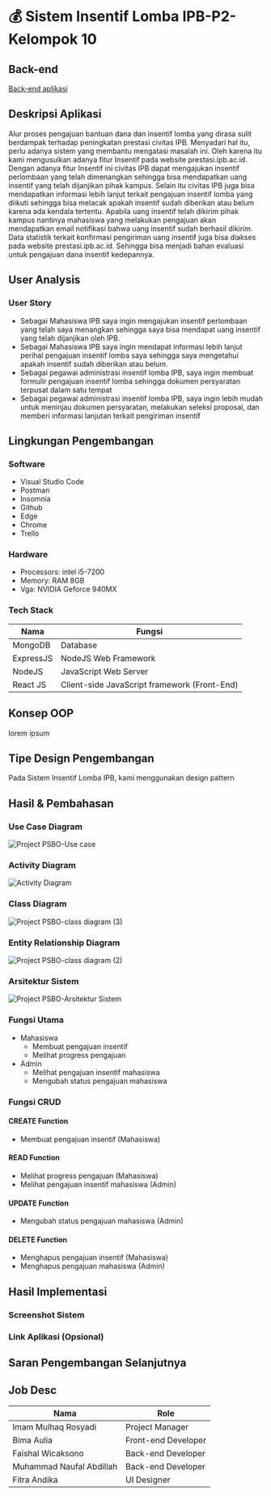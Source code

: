 # 💰 Sistem Insentif Lomba IPB-P2-Kelompok 10 

## Back-end
[Back-end aplikasi](https://github.com/bimaaul/psbo-backend)

## Deskripsi Aplikasi
Alur proses pengajuan bantuan dana dan insentif lomba yang dirasa sulit berdampak terhadap peningkatan prestasi civitas IPB. Menyadari hal itu, perlu adanya sistem yang membantu mengatasi masalah ini. Oleh karena itu kami mengusulkan adanya fitur Insentif pada website prestasi.ipb.ac.id. Dengan adanya fitur Insentif ini civitas IPB dapat mengajukan insentif perlombaan yang telah dimenangkan sehingga bisa mendapatkan uang insentif yang telah dijanjikan pihak kampus. Selain itu civitas IPB juga bisa mendapatkan informasi lebih lanjut terkait pengajuan insentif lomba yang diikuti sehingga bisa melacak apakah insentif sudah diberikan atau belum karena ada kendala tertentu. 
Apabila uang insentif telah dikirim pihak kampus nantinya mahasiswa yang melakukan pengajuan akan mendapatkan email notifikasi bahwa uang insentif sudah berhasil dikirim. 
Data statistik terkait konfirmasi pengiriman uang insentif juga bisa diakses pada website prestasi.ipb.ac.id. Sehingga bisa menjadi bahan evaluasi untuk pengajuan dana insentif kedepannya. 


## User Analysis
### User Story
- Sebagai Mahasiswa IPB saya ingin mengajukan insentif perlombaan yang telah saya menangkan sehingga saya bisa mendapat uang insentif yang telah dijanjikan oleh IPB.
- Sebagai Mahasiswa IPB saya ingin mendapat informasi lebih lanjut perihal pengajuan insentif lomba saya sehingga saya mengetahui apakah insentif sudah diberikan atau belum.
- Sebagai pegawai administrasi insentif lomba IPB, saya ingin membuat formulir pengajuan insentif lomba sehingga dokumen persyaratan terpusat dalam satu tempat
- Sebagai pegawai administrasi insentif lomba IPB, saya ingin lebih mudah untuk meninjau dokumen persyaratan, melakukan seleksi proposal, dan memberi informasi lanjutan terkait pengiriman insentif

## Lingkungan Pengembangan
### Software
- Visual Studio Code
- Postman
- Insomnia
- Github
- Edge
- Chrome
- Trello

### Hardware
- Processors: intel i5-7200
- Memory: RAM 8GB
- Vga: NVIDIA Geforce 940MX


### Tech Stack
<table>
    <thead>
        <tr>
            <th>Nama</th>
            <th>Fungsi</th>
        </tr>
    </thead>
    <tbody>
        <tr>
            <td>MongoDB</td>
            <td>Database</td>
        </tr>
         <tr>
            <td>ExpressJS</td>
            <td>NodeJS Web Framework</td>
        </tr>
        <tr>
            <td>NodeJS</td>
            <td>JavaScript Web Server</td>
        </tr>
       <tr>
            <td>React JS</td>
            <td>Client-side JavaScript framework (Front-End)</td>
        </tr>
</tbody>
</table>

## Konsep OOP
lorem ipsum
## Tipe Design Pengembangan
Pada Sistem Insentif Lomba IPB, kami menggunakan design pattern 

## Hasil & Pembahasan
### Use Case Diagram
![Project PSBO-Use case](https://user-images.githubusercontent.com/46121487/120478195-cc200400-c3d6-11eb-82ed-eb47a7e8833a.png)

### Activity Diagram
![Activity Diagram](https://user-images.githubusercontent.com/47895564/120601941-b6f9b280-c474-11eb-8aaa-89d3de9bed3d.png)

### Class Diagram
![Project PSBO-class diagram (3)](https://user-images.githubusercontent.com/46121487/121803318-1cb31f00-cc6b-11eb-86d9-851eb4a5a004.png)

### Entity Relationship Diagram
![Project PSBO-class diagram (2)](https://user-images.githubusercontent.com/46121487/121803307-10c75d00-cc6b-11eb-8654-ed84afc2058c.png)

### Arsitektur Sistem
![Project PSBO-Arsitektur Sistem](https://user-images.githubusercontent.com/46121487/121877825-3f116f00-cd35-11eb-8051-0964dcff6748.png)

### Fungsi Utama
- Mahasiswa
  - Membuat pengajuan insentif
  - Melihat progress pengajuan
- Admin
  - Melihat pengajuan insentif mahasiswa
  - Mengubah status pengajuan mahasiswa

### Fungsi CRUD
#### CREATE Function
- Membuat pengajuan insentif (Mahasiswa)
#### READ Function
- Melihat progress pengajuan (Mahasiswa)
- Melihat pengajuan insentif mahasiswa (Admin)
#### UPDATE Function
- Mengubah status pengajuan mahasiswa (Admin)
#### DELETE Function
- Menghapus pengajuan insentif (Mahasiswa)
- Menghapus pengajuan mahasiswa (Admin)

## Hasil Implementasi
### Screenshot Sistem
### Link Aplikasi (Opsional)

## Saran Pengembangan Selanjutnya
## Job Desc
<table>
    <thead>
        <tr>
            <th>Nama</th>
            <th>Role</th>
        </tr>
    </thead>
    <tbody>
        <tr>
            <td>Imam Mulhaq Rosyadi</td>
            <td>Project Manager</td>
        </tr>
         <tr>
            <td>Bima Aulia</td>
            <td>Front-end Developer</td>
        </tr>
        <tr>
            <td>Faishal Wicaksono</td>
            <td>Back-end Developer</td>
        </tr>
       <tr>
            <td>Muhammad Naufal Abdillah</td>
            <td>Back-end Developer</td>
        </tr>
      <tr>
            <td>Fitra Andika</td>
            <td>UI Designer</td>
        </tr>
</tbody>
</table>
